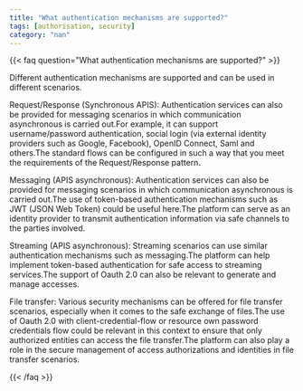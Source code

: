```yaml
---
title: "What authentication mechanisms are supported?"
tags: [authorisation, security]
category: "nan"
---
```


<!-- QUESTION -->

{{< faq question="What authentication mechanisms are supported?" >}}

<!-- ANSWER -->

Different authentication mechanisms are supported and can be used in different scenarios.

Request/Response (Synchronous APIS):
Authentication services can also be provided for messaging scenarios in which communication asynchronous is carried out.For example, it can support username/password authentication, social login (via external identity providers such as Google, Facebook), OpenID Connect, Saml and others.The standard flows can be configured in such a way that you meet the requirements of the Request/Response pattern.

Messaging (APIS asynchronous):
Authentication services can also be provided for messaging scenarios in which communication asynchronous is carried out.The use of token-based authentication mechanisms such as JWT (JSON Web Token) could be useful here.The platform can serve as an identity provider to transmit authentication information via safe channels to the parties involved.

Streaming (APIS asynchronous):
Streaming scenarios can use similar authentication mechanisms such as messaging.The platform can help implement token-based authentication for safe access to streaming services.The support of Oauth 2.0 can also be relevant to generate and manage accesses.

File transfer:
Various security mechanisms can be offered for file transfer scenarios, especially when it comes to the safe exchange of files.The use of Oauth 2.0 with client-credential-flow or resource own password credentials flow could be relevant in this context to ensure that only authorized entities can access the file transfer.The platform can also play a role in the secure management of access authorizations and identities in file transfer scenarios.

{{< /faq >}}
